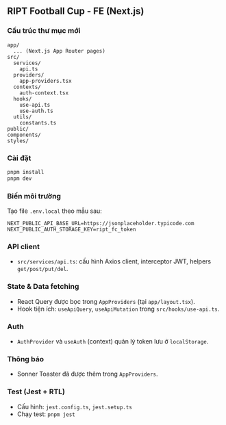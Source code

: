 ## RIPT Football Cup - FE (Next.js)

### Cấu trúc thư mục mới

```
app/
  ... (Next.js App Router pages)
src/
  services/
    api.ts
  providers/
    app-providers.tsx
  contexts/
    auth-context.tsx
  hooks/
    use-api.ts
    use-auth.ts
  utils/
    constants.ts
public/
components/
styles/
```

### Cài đặt

```bash
pnpm install
pnpm dev
```

### Biến môi trường

Tạo file `.env.local` theo mẫu sau:

```
NEXT_PUBLIC_API_BASE_URL=https://jsonplaceholder.typicode.com
NEXT_PUBLIC_AUTH_STORAGE_KEY=ript_fc_token
```

### API client

- `src/services/api.ts`: cấu hình Axios client, interceptor JWT, helpers `get/post/put/del`.

### State & Data fetching

- React Query được bọc trong `AppProviders` (tại `app/layout.tsx`).
- Hook tiện ích: `useApiQuery`, `useApiMutation` trong `src/hooks/use-api.ts`.

### Auth

- `AuthProvider` và `useAuth` (context) quản lý token lưu ở `localStorage`.

### Thông báo

- Sonner Toaster đã được thêm trong `AppProviders`.

### Test (Jest + RTL)

- Cấu hình: `jest.config.ts`, `jest.setup.ts`
- Chạy test: `pnpm jest`


